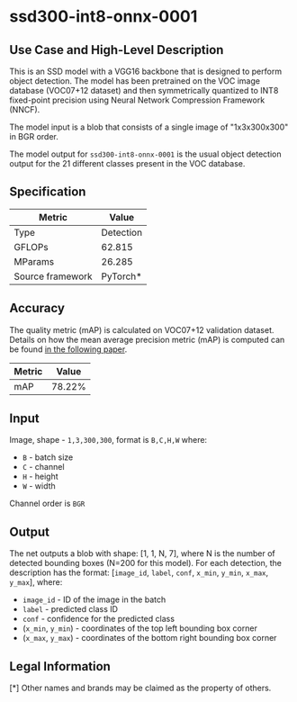 # ssd300-int8-onnx-0001

## Use Case and High-Level Description

This is an SSD model with a VGG16 backbone that is designed to perform object detection. The model has been pretrained on the VOC image database (VOC07+12 dataset) and then symmetrically quantized to INT8 fixed-point precision using Neural Network Compression Framework (NNCF).

The model input is a blob that consists of a single image of "1x3x300x300" in BGR order.

The model output for `ssd300-int8-onnx-0001` is the usual object detection output for the 21 different classes present in the VOC database.

## Specification

| Metric            | Value         |
|-------------------|---------------|
| Type              | Detection |
| GFLOPs            | 62.815 |
| MParams           | 26.285 |
| Source framework  | PyTorch\*    |

## Accuracy

The quality metric (mAP) is calculated on VOC07+12 validation dataset. Details on how the mean average precision metric (mAP) is computed can be found [in the following paper](https://arxiv.org/pdf/1809.02165v3.pdf).

| Metric                    | Value         |
|---------------------------|---------------|
| mAP |         78.22% |

## Input

Image, shape - `1,3,300,300`, format is `B,C,H,W` where:

- `B` - batch size
- `C` - channel
- `H` - height
- `W` - width

Channel order is `BGR`

## Output

The net outputs a blob with shape: [1, 1, N, 7], where N is the number of detected bounding boxes (N=200 for this model). For each detection, the description has the format: [`image_id`, `label`, `conf`, `x_min`, `y_min`, `x_max`, `y_max`], where:

- `image_id` - ID of the image in the batch
- `label` - predicted class ID
- `conf` - confidence for the predicted class
- (`x_min`, `y_min`) - coordinates of the top left bounding box corner
- (`x_max`, `y_max`) - coordinates of the bottom right bounding box corner

## Legal Information
[*] Other names and brands may be claimed as the property of others.
